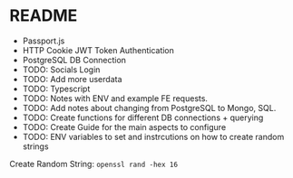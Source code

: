 # README

- Passport.js
- HTTP Cookie JWT Token Authentication
- PostgreSQL DB Connection
- TODO: Socials Login
- TODO: Add more userdata
- TODO: Typescript
- TODO: Notes with ENV and example FE requests.
- TODO: Add notes about changing from PostgreSQL to Mongo, SQL.
- TODO: Create functions for different DB connections + querying
- TODO: Create Guide for the main aspects to configure
- TODO: ENV variables to set and instrcutions on how to create random strings


Create Random String: `openssl rand -hex 16`